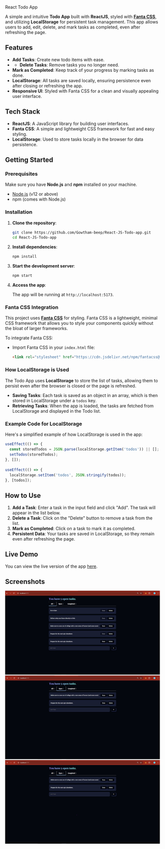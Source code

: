  React Todo App

A simple and intuitive **Todo App** built with **ReactJS**, styled with **[Fanta CSS](https://www.fantacss.smoljames.com/)**, and utilizing **LocalStorage** for persistent task management. This app allows users to add, edit, delete, and mark tasks as completed, even after refreshing the page.

## Features

- **Add Tasks**: Create new todo items with ease.
- - **Delete Tasks**: Remove tasks you no longer need.
- **Mark as Completed**: Keep track of your progress by marking tasks as done.
- **LocalStorage**: All tasks are saved locally, ensuring persistence even after closing or refreshing the app.
- **Responsive UI**: Styled with Fanta CSS for a clean and visually appealing user interface.

## Tech Stack

- **ReactJS**: A JavaScript library for building user interfaces.
- **Fanta CSS**: A simple and lightweight CSS framework for fast and easy styling.
- **LocalStorage**: Used to store tasks locally in the browser for data persistence.

## Getting Started

### Prerequisites

Make sure you have **Node.js** and **npm** installed on your machine.

- [Node.js](https://nodejs.org/) (v12 or above)
- npm (comes with Node.js)

### Installation

1. **Clone the repository**:

   ```bash
   git clone https://github.com/Gowtham-beep/React-JS-Todo-app.git
   cd React-JS-Todo-app
   ```

2. **Install dependencies**:

   ```bash
   npm install
   ```

3. **Start the development server**:

   ```bash
   npm start
   ```

4. **Access the app**:

   The app will be running at `http://localhost:5173`.

### Fanta CSS Integration

This project uses **[Fanta CSS](https://www.fantacss.smoljames.com/)** for styling. Fanta CSS is a lightweight, minimal CSS framework that allows you to style your components quickly without the bloat of larger frameworks.

To integrate Fanta CSS:

- Import Fanta CSS in your `index.html` file:

   ```html
   <link rel="stylesheet" href="https://cdn.jsdelivr.net/npm/fantacss@0.1.0/fanta.min.css">
   ```

### How LocalStorage is Used

The Todo App uses **LocalStorage** to store the list of tasks, allowing them to persist even after the browser is closed or the page is refreshed.

- **Saving Tasks**: Each task is saved as an object in an array, which is then stored in LocalStorage under a `todos` key.
- **Retrieving Tasks**: When the app is loaded, the tasks are fetched from LocalStorage and displayed in the Todo list.

### Example Code for LocalStorage

Here's a simplified example of how LocalStorage is used in the app:

```js
useEffect(() => {
  const storedTodos = JSON.parse(localStorage.getItem('todos')) || [];
  setTodos(storedTodos);
}, []);

useEffect(() => {
  localStorage.setItem('todos', JSON.stringify(todos));
}, [todos]);
```

## How to Use

1. **Add a Task**: Enter a task in the input field and click "Add". The task will appear in the list below.
2. **Delete a Task**: Click on the "Delete" button to remove a task from the list.
3. **Mark as Completed**: Click on a task to mark it as completed.
4. **Persistent Data**: Your tasks are saved in LocalStorage, so they remain even after refreshing the page.

## Live Demo

You can view the live version of the app [here]((https://react-js-todo-app-mu.vercel.app/)).

## Screenshots

![Todo App All tasks](Todo-app/src/assets/todo-all.jpg)
![Todo App Open tasks](Todo-app/src/assets/todo-open.jpg)
![Todo App completed tasks](Todo-app/src/assets/todo-completed.jpg)

